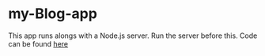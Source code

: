 # my-Blog-app

This app runs alongs with a Node.js server. Run the server before this.
Code can be found [here](https://github.com/emmanuel-jr/my-Blog-API.git)